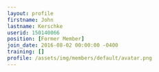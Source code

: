 ```yaml
---
layout: profile
firstname: John
lastname: Kerschke
userid: 150140066
position: [Former Member]
join_date: 2016-08-02 00:00:00 -0400
training: []
profile: /assets/img/members/default/avatar.png
---
```

